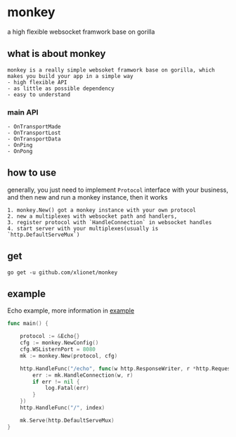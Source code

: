 # monkey

a high flexible websocket framwork base on gorilla

## what is about monkey

    monkey is a really simple websoket framwork base on gorilla, which makes you build your app in a simple way
    - high flexible API 
    - as little as possible dependency
    - easy to understand

### main API

    - OnTransportMade
    - OnTransportLost
    - OnTransportData
    - OnPing
    - OnPong
  
## how to use

generally, you just need to implement `Protocol` interface with your business, and then new and run a monkey instance, then it works

    1. monkey.New() got a monkey instance with your own protocol
    2. new a multiplexes with websocket path and handlers, 
    3. register protocol with `HandleConnection` in websocket handles
    4. start server with your multiplexes(usually is `http.DefaultServeMux`)

## get

   `go get -u github.com/xlionet/monkey`

## example
Echo example, more information in [example](https://github.com/xlionet/monkey/blob/master/example/echo/echo.go)

```go
func main() {

    protocol := &Echo{}
    cfg := monkey.NewConfig()
    cfg.WSListernPort = 8080
    mk := monkey.New(protocol, cfg)

    http.HandleFunc("/echo", func(w http.ResponseWriter, r *http.Request) {
        err := mk.HandleConnection(w, r)
        if err != nil {
            log.Fatal(err)
        }
    })
    http.HandleFunc("/", index)

    mk.Serve(http.DefaultServeMux)
}
```

